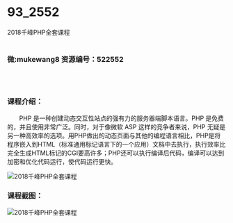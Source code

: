 # 93_2552
2018千峰PHP全套课程
<br/></br>
<h3>微:mukewang8 资源编号：522552</h3>
<br/></br>
<h3>课程介绍：</h3>
<div class="para">&nbsp;&nbsp;&nbsp;&nbsp;&nbsp;&nbsp; <a title="查看与 PHP 相关的文章" target="_blank">PHP</a> 是一种创建动态交互性站点的强有力的服务器端脚本语言。PHP 是免费的，并且使用非常广泛。同时，对于像微软 ASP 这样的竞争者来说，PHP 无疑是另一种高效率的选项。用PHP做出的动态页面与其他的编程语言相比，PHP是将<a target="_blank" rel="noopener">程序</a>嵌入到HTML（标准通用标记语言下的一个应用）文档中去执行，执行效率比完全生成HTML标记的CGI要高许多；PHP还可以执行编译后代码，编译可以达到加密和优化代码运行，使代码运行更快。</div>
<p><img src="https://www.ko996.com/wp-content/uploads/img/2018/05/2-43.png" alt="2018千峰PHP全套课程"></p>
<div class="info-desc">
<h3>课程截图：</h3>
<p><img src="https://www.ko996.com/wp-content/uploads/img/2018/05/3-47.png" alt="2018千峰PHP全套课程"></p>


			
</div>
